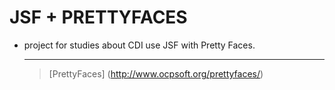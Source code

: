 JSF + PRETTYFACES
==============

* project for studies about CDI use JSF with Pretty Faces.

	--------------------------------------------
  
  >  [PrettyFaces] (http://www.ocpsoft.org/prettyfaces/)

  